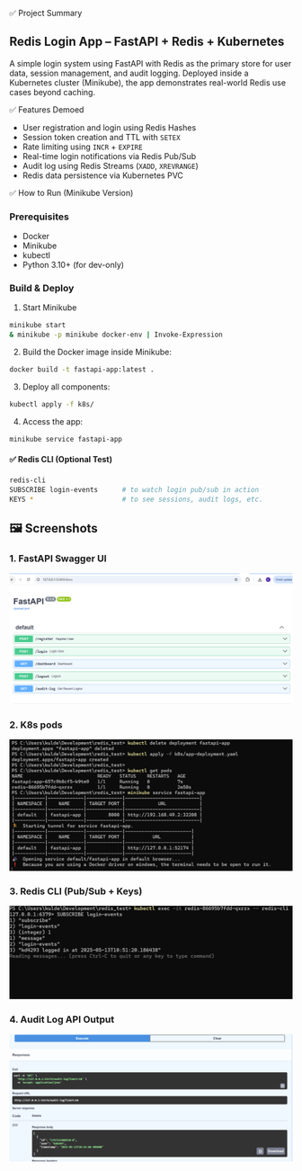 ✅ Project Summary
## Redis Login App – FastAPI + Redis + Kubernetes

A simple login system using FastAPI with Redis as the primary store for user data, session management, and audit logging. Deployed inside a Kubernetes cluster (Minikube), the app demonstrates real-world Redis use cases beyond caching.

✅ Features Demoed
- User registration and login using Redis Hashes
- Session token creation and TTL with `SETEX`
- Rate limiting using `INCR` + `EXPIRE`
- Real-time login notifications via Redis Pub/Sub
- Audit log using Redis Streams (`XADD`, `XREVRANGE`)
- Redis data persistence via Kubernetes PVC

✅ How to Run (Minikube Version)
### Prerequisites
- Docker
- Minikube
- kubectl
- Python 3.10+ (for dev-only)

### Build & Deploy

1. Start Minikube
```bash
minikube start
& minikube -p minikube docker-env | Invoke-Expression
```

2. Build the Docker image inside Minikube:
```bash
docker build -t fastapi-app:latest .
```

3. Deploy all components:
```bash
kubectl apply -f k8s/
```

4. Access the app:
```bash
minikube service fastapi-app
```

#### ✅ Redis CLI (Optional Test)
```bash
redis-cli
SUBSCRIBE login-events      # to watch login pub/sub in action
KEYS *                      # to see sessions, audit logs, etc.
```

## 🖼 Screenshots

### 1. FastAPI Swagger UI
![Swagger UI](screenshots/fastapi-swagger.png)

### 2. K8s pods
![K8s pods](screenshots/k8s-pods.png)

### 3. Redis CLI (Pub/Sub + Keys)
![Redis CLI](screenshots/redis-pub-sub.png)

### 4. Audit Log API Output
![Audit Log](screenshots/fastapi-audit-trail-api.png)
